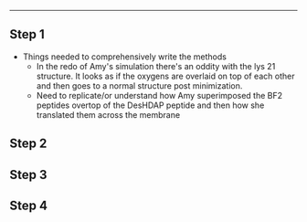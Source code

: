 ***

## Step 1

* Things needed to comprehensively write the methods
	- In the redo of Amy's simulation there's an oddity with the lys 21 structure. It looks as if the oxygens are overlaid on top of each other and then goes to a normal structure post minimization.
	- Need to replicate/or understand how Amy superimposed the BF2 peptides overtop of the DesHDAP peptide and then how she translated them across the membrane

## Step 2

## Step 3

## Step 4

